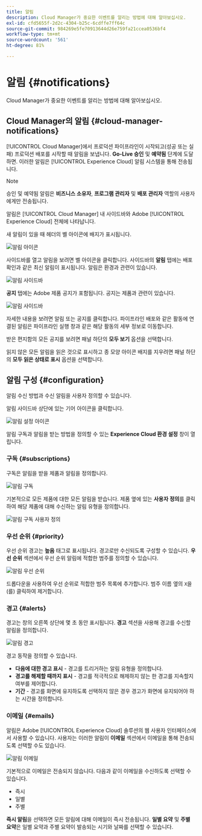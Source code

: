 ```yaml
---
title: 알림
description: Cloud Manager가 중요한 이벤트를 알리는 방법에 대해 알아보십시오.
exl-id: cfd5655f-2d2c-4304-b25c-6cdffe7ff64c
source-git-commit: 984269e5fe70913644d26e759fa21ccea0536bf4
workflow-type: tm+mt
source-wordcount: '561'
ht-degree: 81%

---
```



# 알림 {#notifications}

Cloud Manager가 중요한 이벤트를 알리는 방법에 대해 알아보십시오.

## Cloud Manager의 알림 {#cloud-manager-notifications}

[!UICONTROL Cloud Manager]에서 프로덕션 파이프라인이 시작되고(성공 또는 실패) 프로덕션 배포를 시작할 때 알림을 보냅니다. **Go-Live 승인** 및 **예약됨** 단계에 도달하면. 이러한 알림은 [!UICONTROL Experience Cloud] 알림 시스템을 통해 전송됩니다.

>[!NOTE]
>
>승인 및 예약됨 알림은 **비즈니스 소유자**, **프로그램 관리자** 및 **배포 관리자** 역할의 사용자에게만 전송됩니다.

알림은 [!UICONTROL Cloud Manager] 내 사이드바와 Adobe [!UICONTROL Experience Cloud] 전체에 나타납니다.

새 알림이 있을 때 헤더의 벨 아이콘에 배지가 표시됩니다.

![알림 아이콘](/help/assets/notifications-bell-badged.png)

사이드바를 열고 알림을 보려면 벨 아이콘을 클릭합니다. 사이드바의 **알림** 탭에는 배포 확인과 같은 최신 알림이 표시됩니다. 알림은 환경과 관련이 있습니다.

![알림 사이드바](/help/assets/notifications-activities.png)

**공지** 탭에는 Adobe 제품 공지가 포함됩니다. 공지는 제품과 관련이 있습니다.

![알림 사이드바](/help/assets/notificaitons-announcements.png)

자세한 내용을 보려면 알림 또는 공지를 클릭합니다. 파이프라인 배포와 같은 활동에 연결된 알림은 파이프라인 실행 창과 같은 해당 활동의 세부 정보로 이동합니다.

받은 편지함의 모든 공지를 보려면 패널 하단의 **모두 보기** 옵션을 선택합니다.

읽지 않은 모든 알림을 읽은 것으로 표시하고 종 모양 아이콘 배지를 지우려면 패널 하단의 **모두 읽은 상태로 표시** 옵션을 선택합니다.

## 알림 구성 {#configuration}

알림 수신 방법과 수신 알림을 사용자 정의할 수 있습니다.

알림 사이드바 상단에 있는 기어 아이콘을 클릭합니다.

![알림 설정 아이콘](/help/assets/notifications-configuration.png)

알림 구독과 알림을 받는 방법을 정의할 수 있는 **Experience Cloud 환경 설정** 창이 열립니다.

### 구독 {#subscriptions}

구독은 알림을 받을 제품과 알림을 정의합니다.

![알림 구독](/help/assets/notifications-subscriptions.png)

기본적으로 모든 제품에 대한 모든 알림을 받습니다. 제품 옆에 있는 **사용자 정의**&#x200B;를 클릭하여 해당 제품에 대해 수신하는 알림 유형을 정의합니다.

![알림 구독 사용자 정의](/help/assets/notifications-subscriptions-customize.png)

### 우선 순위 {#priority}

우선 순위 경고는 **높음** 태그로 표시됩니다. 경고로만 수신되도록 구성할 수 있습니다. **우선 순위** 섹션에서 우선 순위 알림에 적합한 범주를 정의할 수 있습니다.

![알림 우선 순위](/help/assets/notifications-priority.png)

드롭다운을 사용하여 우선 순위로 적합한 범주 목록에 추가합니다. 범주 이름 옆의 `X`을(를) 클릭하여 제거합니다.

### 경고 {#alerts}

경고는 창의 오른쪽 상단에 몇 초 동안 표시됩니다. **경고** 섹션을 사용해 경고를 수신할 알림을 정의합니다.

![알림 경고](/help/assets/notifications-alerts.png)

경고 동작을 정의할 수 있습니다.

* **다음에 대한 경고 표시** - 경고를 트리거하는 알림 유형을 정의합니다.
* **경고를 해제할 때까지 표시** - 경고를 적극적으로 해제하지 않는 한 경고를 지속할지 여부를 제어합니다.
* **기간** - 경고를 화면에 유지하도록 선택하지 않은 경우 경고가 화면에 유지되어야 하는 시간을 정의합니다.

### 이메일 {#emails}

알림은 Adobe [!UICONTROL Experience Cloud] 솔루션의 웹 사용자 인터페이스에서 사용할 수 있습니다. 사용자는 이러한 알림이 **이메일** 섹션에서 이메일을 통해 전송되도록 선택할 수도 있습니다.

![알림 이메일](/help/assets/notifications-emails.png)

기본적으로 이메일은 전송되지 않습니다. 다음과 같이 이메일을 수신하도록 선택할 수 있습니다.

* 즉시
* 일별
* 주별

**즉시 알림**&#x200B;을 선택하면 모든 알림에 대해 이메일이 즉시 전송됩니다. **일별 요약** 및 **주별 요약**&#x200B;은 일별 요약과 주별 요약이 발송되는 시기와 날짜를 선택할 수 있습니다.
